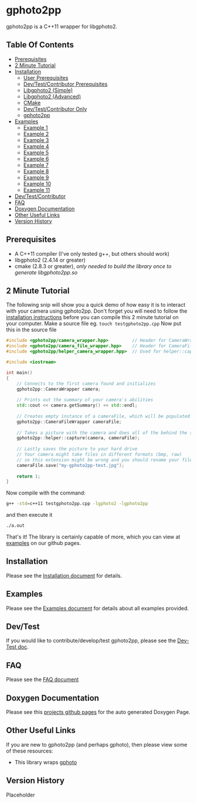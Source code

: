 gphoto2pp
=========

gphoto2pp is a C++11 wrapper for libgphoto2.

Table Of Contents
-----------------
* [Prerequisites](#prerequisites)
* [2 Minute Tutorial](#2-minute-tutorial)
* [Installation](INSTALL.md#installation)
  * [User Prerequisites](INSTALL.md#user-prerequisites)
  * [Dev/Test/Contributor Prerequisites](INSTALL.md#devtestcontributor-prerequisites)
  * [Libgphoto2 (Simple)](INSTALL.md#installing-libgphoto2-simple)
  * [Libgphoto2 (Advanced)](INSTALL.md#installing-libgphoto2-advanced)
  * [CMake](INSTALL.md#installing-cmake)
  * [Dev/Test/Contributor Only](INSTALL.md#installing-devtestcontributor-only)
  * [gphoto2pp](INSTALL.md#installing-gphoto2pp)
* [Examples](#examples)
  * [Example 1](EXAMPLES.md#example-1)
  * [Example 2](EXAMPLES.md#example-2)
  * [Example 3](EXAMPLES.md#example-3)
  * [Example 4](EXAMPLES.md#example-4)
  * [Example 5](EXAMPLES.md#example-5)
  * [Example 6](EXAMPLES.md#example-6)
  * [Example 7](EXAMPLES.md#example-7)
  * [Example 8](EXAMPLES.md#example-8)
  * [Example 9](EXAMPLES.md#example-9)
  * [Example 10](EXAMPLES.md#example-10)
  * [Example 11](EXAMPLES.md#example-11)
* [Dev/Test/Contributor](#devtest)
* [FAQ](#faq)
* [Doxygen Documentation](#doxygen-documentation)
* [Other Useful Links](#other-useful-links)
* [Version History](#version-history)

Prerequisites
------------
* A C++11 compiler (I've only tested g++, but others should work)
* libgphoto2 (2.4.14 or greater)
* cmake (2.8.3 or greater), *only needed to build the library once to generate libgphoto2pp.so*
  
2 Minute Tutorial
-----------------
The following snip will show you a quick demo of how easy it is to interact with your camera using gphoto2pp. Don't forget you will need to follow the [installation instructions](#installation) before you can compile this 2 minute tutorial on your computer.
Make a source file eg. ``touch testgphoto2pp.cpp``
Now put this in the source file
```cpp
#include <gphoto2pp/camera_wrapper.hpp> 		// Header for CameraWrapper
#include <gphoto2pp/camera_file_wrapper.hpp>	// Header for CameraFileWrapper
#include <gphoto2pp/helper_camera_wrapper.hpp>	// Used for helper::capture(...) method

#include <iostream>

int main()
{
	// Connects to the first camera found and initializes
	gphoto2pp::CameraWrapper camera;
	
	// Prints out the summary of your camera's abilities
	std::cout << camera.getSummary() << std::endl;
	
	// Creates empty instance of a cameraFile, which will be populated in our helper method
	gphoto2pp::CameraFileWrapper cameraFile;
	
	// Takes a picture with the camera and does all of the behind the scenes fetching
	gphoto2pp::helper::capture(camera, cameraFile);
	
	// Lastly saves the picture to your hard drive
	// Your camera might take files in different formats (bmp, raw)
	// so this extension might be wrong and you should rename your file appropriately
	cameraFile.save("my-gphoto2pp-test.jpg");
	
	return 1;
}
```

Now compile with the command:
```sh
g++ -std=c++11 testgphoto2pp.cpp -lgphoto2 -lgphoto2pp
```
and then execute it
```sh
./a.out
```

That's it! The library is certainly capable of more, which you can view at [examples](EXAMPLES.md) on our github pages.

Installation
------------
Please see the [Installation document](INSTALL.md) for details.

Examples
--------
Please see the [Examples document](EXAMPLES.md) for details about all examples provided.

Dev/Test
--------
If you would like to contribute/develop/test gphoto2pp, please see the [Dev-Test doc](DEV-TEST.md).

FAQ
---
Please see the [FAQ document](FAQ.md)

Doxygen Documentation
-----------------------
Please see this [projects github pages](http://maldworth.github.io/gphoto2pp/) for the auto generated Doxygen Page.

Other Useful Links
---------------
If you are new to gphoto2pp (and perhaps gphoto), then please view some of these resources:
* This library wraps [gphoto](http://www.gphoto.org/)

Version History
---------------
Placeholder
